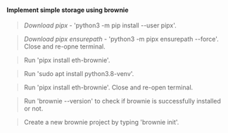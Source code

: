 #### Implement simple storage using brownie
> _Download pipx_ - 'python3 -m pip install --user pipx'.

> _Download pipx ensurepath_ - 'python3 -m pipx ensurepath --force'. Close and re-opne terminal.

> Run 'pipx install eth-brownie'.

> Run 'sudo apt install python3.8-venv'.

> Run 'pipx install eth-brownie'. Close and re-open terminal.

> Run 'brownie --version' to check if brownie is successfully installed or not.

> Create a new brownie project by typing 'brownie init'. 